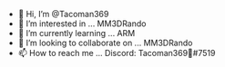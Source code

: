 - 👋 Hi, I’m @Tacoman369
- 👀 I’m interested in ... MM3DRando
- 🌱 I’m currently learning ... ARM
- 💞️ I’m looking to collaborate on ... MM3DRando
- 📫 How to reach me ... Discord: Tacoman369🌮#7519

<!---
Tacoman369/Tacoman369 is a ✨ special ✨ repository because its `README.md` (this file) appears on your GitHub profile.
You can click the Preview link to take a look at your changes.
--->
